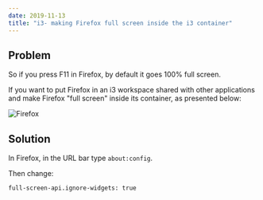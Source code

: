 ```yaml
---
date: 2019-11-13
title: "i3- making Firefox full screen inside the i3 container"
---
```


## Problem

So if you press F11 in Firefox, by default it goes 100% full screen.

If you want to put Firefox in an i3 workspace shared with other applications and make Firefox "full screen" inside its container, as presented below:

![Firefox](https://blog.wains.be/images/i3wm-firefox.png)

## Solution

In Firefox, in the URL bar type `about:config`.

Then change:

```bash
full-screen-api.ignore-widgets: true
```
